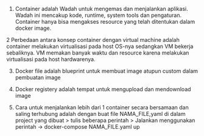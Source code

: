 1. Container adalah Wadah untuk mengemas dan menjalankan aplikasi. Wadah ini mencakup kode, runtime, system tools
   dan pengaturan. Container hanya bisa mengakses resource yang telah ditentukan dalam docker image.

2  Perbedaan antara konsep container dengan virtual machine adalah container melakukan virtualisasi pada host OS-nya sedangkan VM bekerja sebaliknya. VM memakan banyak waktu
   dan resource karena melakukan virtualisasi pada host hardwarenya.

3. Docker file adalah blueprint untuk membuat image atupun custom dalam pembuatan image

4. Docker registery adalah tempat untuk mengupload dan mendownload image

5. Cara untuk menjalankan lebih dari 1 container secara bersamaan dan saling terhubung adalah dengan buat file NAMA_FILE,yaml di dalam project yang dibuat > tulis beberapa perintah > Jalankan menggunakan perintah -> docker-compose NAMA_FILE.yaml up
